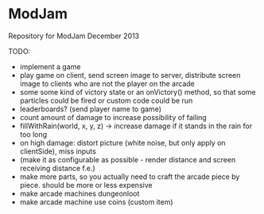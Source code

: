ModJam
======

Repository for ModJam December 2013

TODO:
- implement a game
- play game on client, send screen image to server, distribute screen image to clients who are not the player on the arcade
- some some kind of victory state or an onVictory() method, so that some particles could be fired or custom code could be run
- leaderboards? (send player name to game)
- count amount of damage to increase possibility of failing
- fillWithRain(world, x, y, z) -> increase damage if it stands in the rain for too long
- on high damage: distort picture (white noise, but only apply on clientSide), miss inputs
- (make it as configurable as possible - render distance and screen receiving distance f.e.)
- make more parts, so you actually need to craft the arcade piece by piece. should be more or less expensive
- make arcade machines dungeonloot
- make arcade machine use coins (custom item)